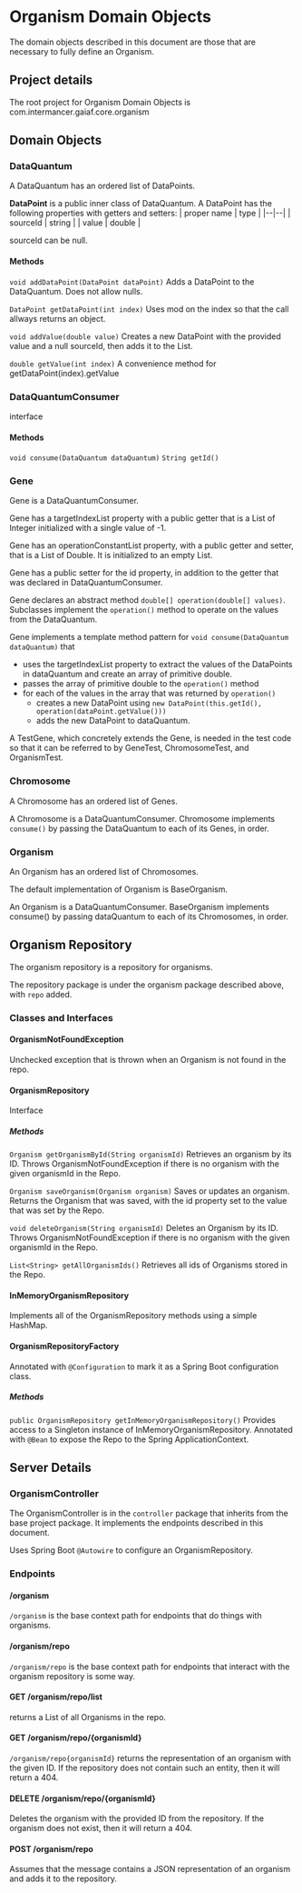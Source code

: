 # Organism Domain Objects

The domain objects described in this document are those that are necessary to fully define an Organism.

## Project details

The root project for Organism Domain Objects is com.intermancer.gaiaf.core.organism

## Domain Objects

### DataQuantum
A DataQuantum has an ordered list of DataPoints.  

**DataPoint** is a public inner class of DataQuantum. A DataPoint has the following properties with getters and setters:
| proper name | type |
|--|--|
| sourceId | string |
| value | double |

sourceId can be null.

#### Methods

`void addDataPoint(DataPoint dataPoint)` 
Adds a DataPoint to the DataQuantum.  Does not allow nulls.

`DataPoint getDataPoint(int index)` 
Uses mod on the index so that the call allways returns an object.

`void addValue(double value)`
Creates a new DataPoint with the provided value and a null sourceId, then adds it to the List.

`double getValue(int index)`
A convenience method for getDataPoint(index).getValue

### DataQuantumConsumer

interface

#### Methods

`void consume(DataQuantum dataQuantum)` 
`String getId()`

### Gene
Gene is a DataQuantumConsumer.

Gene has a targetIndexList property with a public getter that is a List of Integer initialized with a single value of -1.

Gene has an operationConstantList property, with a public getter and setter, that is a List of Double.  It is initialized to an empty List.

Gene has a public setter for the id property, in addition to the getter that was declared in DataQuantumConsumer.

Gene declares an abstract method `double[] operation(double[] values)`. Subclasses implement the `operation()` method to operate on the values from the DataQuantum.

Gene implements a template method pattern for `void consume(DataQuantum dataQuantum)` that
  - uses the targetIndexList property to extract the values of the DataPoints in dataQuantum and create an array of primitive double.
  - passes the array of primitive double to the `operation()` method
  - for each of the values in the array that was returned by `operation()`
    - creates a new DataPoint using `new DataPoint(this.getId(), operation(dataPoint.getValue()))`
    - adds the new DataPoint to dataQuantum.

A TestGene, which concretely extends the Gene, is needed in the test code so that it can be referred to by GeneTest, ChromosomeTest, and OrganismTest.

### Chromosome
A Chromosome has an ordered list of Genes.

A Chromosome is a DataQuantumConsumer. Chromosome implements `consume()` by passing the DataQuantum to each of its Genes, in order.

### Organism
An Organism has an ordered list of Chromosomes.  

The default implementation of Organism is BaseOrganism.

An Organism is a DataQuantumConsumer. BaseOrganism implements consume() by passing dataQuantum to each of its Chromosomes, in order.

## Organism Repository

The organism repository is a repository for organisms.

The repository package is under the organism package described above, with `repo` added.

### Classes and Interfaces

#### OrganismNotFoundException

Unchecked exception that is thrown when an Organism is not found in the repo.

#### OrganismRepository

Interface

##### Methods

`Organism getOrganismById(String organismId)` Retrieves an organism by its ID.  Throws OrganismNotFoundException if there is no organism with the given organismId in the Repo.

`Organism saveOrganism(Organism organism)` Saves or updates an organism.  Returns the Organism that was saved, with the id property set to the value that was set by the Repo.

`void deleteOrganism(String organismId)` Deletes an Organism by its ID.  Throws OrganismNotFoundException if there is no organism with the given organismId in the Repo.

`List<String> getAllOrganismIds()` Retrieves all ids of Organisms stored in the Repo.

#### InMemoryOrganismRepository

Implements all of the OrganismRepository methods using a simple HashMap.

#### OrganismRepositoryFactory

Annotated with `@Configuration` to mark it as a Spring Boot configuration class.

##### Methods

`public OrganismRepository getInMemoryOrganismRepository()` Provides access to a Singleton instance of InMemoryOrganismRepository.  Annotated with `@Bean` to expose the Repo to the Spring ApplicationContext.

## Server Details

### OrganismController

The OrganismController is in the `controller` package that inherits from the base project package. It implements the endpoints described in this document.

Uses Spring Boot `@Autowire` to configure an OrganismRepository.

### Endpoints

#### /organism

`/organism` is the base context path for endpoints that do things with organisms.

#### /organism/repo

`/organism/repo` is the base context path for endpoints that interact with the organism repository is some way.

#### GET /organism/repo/list

returns a List of all Organisms in the repo.

#### GET /organism/repo/{organismId}

`/organism/repo{organismId}` returns the representation of an organism with the given ID. If the repository does not contain such an entity, then it will return a 404.

#### DELETE /organism/repo/{organismId}

Deletes the organism with the provided ID from the repository.  If the organism does not exist, then it will return a 404.

#### POST /organism/repo

Assumes that the message contains a JSON representation of an organism and adds it to the repository.